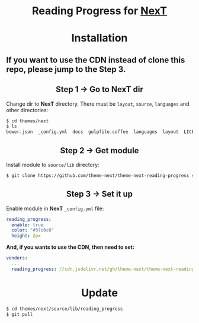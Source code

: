 <h1 align="center">Reading Progress for <a href="https://github.com/theme-next">NexT</a></h1>

<h1 align="center">Installation</h1>

<h2>If you want to use the CDN instead of clone this repo, please jump to the Step 3.</h2>

<h2 align="center">Step 1 &rarr; Go to NexT dir</h2>

Change dir to **NexT** directory. There must be `layout`, `source`, `languages` and other directories:

```sh
$ cd themes/next
$ ls
bower.json  _config.yml  docs  gulpfile.coffee  languages  layout  LICENSE.md  package.json  README.md  scripts  source  test
```

<h2 align="center">Step 2 &rarr; Get module</h2>

Install module to `source/lib` directory:

```sh
$ git clone https://github.com/theme-next/theme-next-reading-progress source/lib/reading_progress
```

<h2 align="center">Step 3 &rarr; Set it up</h2>

Enable module in **NexT** `_config.yml` file:

```yml
reading_progress:
  enable: true
  color: "#37c6c0"
  height: 2px
```

**And, if you wants to use the CDN, then need to set:**

```yml
vendors:
  ...
  reading_progress: //cdn.jsdelivr.net/gh/theme-next/theme-next-reading-progress@1/reading_progress.min.js
```

<h1 align="center">Update</h1>

```sh
$ cd themes/next/source/lib/reading_progress
$ git pull
```
